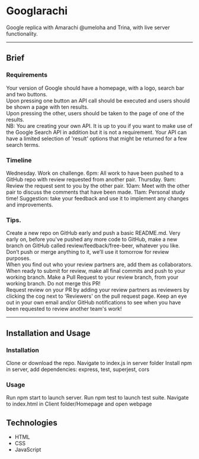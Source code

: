 # Googlarachi
Google replica with Amarachi @umeloha and Trina, with live server functionality. 

***

## Brief
### Requirements
Your version of Google should have a homepage, with a logo, search bar and two buttons.    
Upon pressing one button an API call should be executed and users should be shown a page with ten results.    
Upon pressing the other, users should be taken to the page of one of the results.  
NB: You are creating your own API. It is up to you if you want to make use of the Google Search API in addition but it is not a requirement. Your API can have a limited selection of 'result' options that might be returned for a few search terms. 

### Timeline
Wednesday. 
Work on challenge. 
6pm: All work to have been pushed to a GitHub repo with review requested from another pair. 
Thursday. 
9am: Review the request sent to you by the other pair. 
10am: Meet with the other pair to discuss the comments that have been made. 
11am: Personal study time! Suggestion: take your feedback and use it to implement any changes and improvements. 

### Tips. 
Create a new repo on GitHub early and push a basic README.md. 
Very early on, before you've pushed any more code to GitHub, make a new branch on GitHub called review/feedback/free-beer, whatever you like. Don’t push or merge anything to it, we’ll use it tomorrow for review purposes.  
When you find out who your review partners are, add them as collaborators. 
When ready to submit for review, make all final commits and push to your working branch. 
Make a Pull Request to your review branch, from your working branch. 
Do not merge this PR!  
Request review on your PR by adding your review partners as reviewers by clicking the cog next to 'Reviewers' on the pull request page. 
Keep an eye out in your own email and/or GitHub notifications to see when you have been requested to review another team's work!  

***
## Installation and Usage
### Installation
Clone or download the repo.
Navigate to index.js in server folder
Install npm in server, add dependencies: express, test, superjest, cors

### Usage
Run npm start to launch server.
Run npm test to launch test suite.
Navigate to index.html in Client folder/Homepage and open webpage

## Technologies
* HTML
* CSS
* JavaScript
